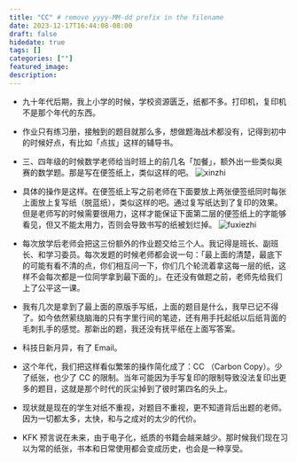 ```yaml
---
title: "CC" # remove yyyy-MM-dd prefix in the filename 
date: 2023-12-17T16:44:08-08:00
draft: false
hidedate: true 
tags: []
categories: [""]
featured_image:
description:
---
```


- 九十年代后期，我上小学的时候，学校资源匮乏，纸都不多。打印机，复印机不是那个年代的东西。
- 作业只有练习册，接触到的题目就那么多，想做题海战术都没有，记得到初中的时候好点，有比如「点拔」这样的辅导书。
- 三、四年级的时候数学老师给当时班上的前几名「加餐」，额外出一些类似奥赛的数学题。那是写在便签纸上，类似这样的吧。
![xinzhi](/assets/images/2023/xinzhi.jpeg)

- 具体的操作是这样。在便签纸上写之前老师在下面要放上两张便签纸同时每张上面放上复写纸（脱蓝纸），类似这样的吧。通过复写纸达到了复印的效果。但是老师写的时候需要很用力，这样才能保证下面第二层的便签纸上的字能够看见，但又不能太用力，否则会导致书写的纸被划烂掉。
![fuxiezhi](/assets/images/2023/fuxiezhi.jpeg)

- 每次放学后老师会把这三份额外的作业题交给三个人。我记得是班长、副班长、和学习委员。每次发题的时候老师都会说一句：「最上面的清楚，最底下的可能有看不清的点，你们相互问一下，你们几个轮流着拿这每一层的纸，这样不会每次都是一位同学拿到最下面的」。在还没有做题之前，老师先给我们上了公平这一课。
- 我有几次是拿到了最上面的原版手写纸，上面的题目是什么，我早已记不得了。如今依然萦绕脑海的只有字里行间的笔迹，还有用手托起纸以后纸背面的毛刺扎手的感觉。那新出的题，我还没有抚平纸在上面写答案。
- 科技日新月异，有了 Email。
- 这个年代，我们把这样看似繁笨的操作简化成了：CC （Carbon Copy）。少了纸张，也少了 CC 的限制。当年可能因为手写复印的限制导致没法复印出更多的题目，这就是那个时代的灰尘掉到了彼时第四名的头上。
- 现状就是现在的学生对纸不重视，对题目不重视，更不知道背后出题的老师。因为一切都太多，太快，和与之成对的太少的代价。
- KFK 预言说在未来，由于电子化，纸质的书籍会越来越少。那时候我们现在习以为常的纸张，书本和日常使用都会变成历史，也会是一种享受。
